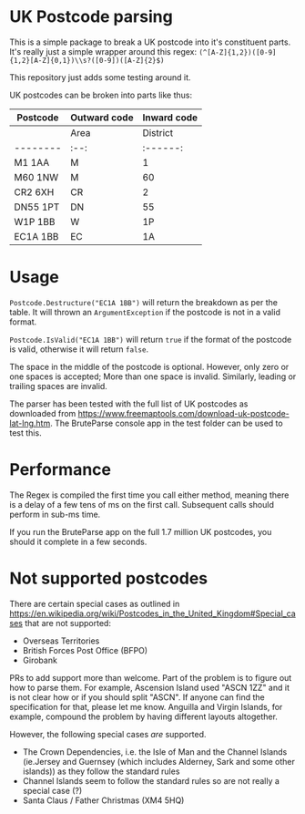 # UK Postcode parsing
This is a simple package to break a UK postcode into it's constituent parts.
It's really just a simple wrapper around this regex:
`(^[A-Z]{1,2})([0-9]{1,2}[A-Z]{0,1})\\s?([0-9])([A-Z]{2}$) `

This repository just adds some testing around it.

UK postcodes can be broken into parts like thus:

|Postcode|Outward code |Inward code|
|--------|-------------|-----------|
|        |Area|District|Sector|Unit|
|--------|:--:|:------:|:----:|:--:|
|M1 1AA  |M   |1       |1     |AA  |
|M60 1NW |M   |60      |1     |NW  |
|CR2 6XH |CR  |2       |6     |XH  |
|DN55 1PT|DN  |55      |1     |PT  |
|W1P 1BB |W   |1P      |1     |BB  |
|EC1A 1BB|EC  |1A      |1     |BB  |

# Usage
`Postcode.Destructure("EC1A 1BB")` will return the breakdown as per the table.
It will thrown an `ArgumentException` if the postcode is not in a valid format.

`Postcode.IsValid("EC1A 1BB")` will return `true` if the format of the postcode is valid, otherwise it will return `false`.

The space in the middle of the postcode is optional. However, only zero or one spaces is accepted; More than one space is invalid. Similarly, leading or trailing spaces are invalid.

The parser has been tested with the full list of UK postcodes as downloaded from https://www.freemaptools.com/download-uk-postcode-lat-lng.htm. The BruteParse console app in the test folder can be used to test this. 

# Performance
The Regex is compiled the first time you call either method, meaning there is a delay of a few tens of ms on the first call. Subsequent calls should perform in sub-ms time.

If you run the BruteParse app on the full 1.7 million UK postcodes, you should it complete in a few seconds.

# Not supported postcodes
There are certain special cases as outlined in https://en.wikipedia.org/wiki/Postcodes_in_the_United_Kingdom#Special_cases that are not supported:
- Overseas Territories
- British Forces Post Office (BFPO)
- Girobank


PRs to add support more than welcome. Part of the problem is to figure out how to parse them. For example, Ascension Island used "ASCN 1ZZ" and it is not clear how or if you should split "ASCN". If anyone can find the specification for that, please let me know. Anguilla and Virgin Islands, for example, compound the problem by having different layouts altogether.

However, the following special cases *are* supported.
- The Crown Dependencies, i.e. the Isle of Man and the Channel Islands (ie.Jersey and Guernsey (which includes Alderney, Sark and some other islands)) as they follow the standard rules
- Channel Islands seem to follow the standard rules so are not really a special case (?)
- Santa Claus / Father Christmas (XM4 5HQ)
